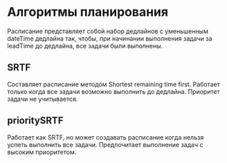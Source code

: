 # Алгоритмы планирования
Расписание представляет собой набор дедлайнов с уменьшенным dateTime дедлайна так, 
чтобы, при начинании выполнения задачи за leadTime до дедлайна, все задачи были выполнены.

## SRTF
Составляет расписание методом Shortest remaining time first.
Работает только когда все задачи возможно выполнить до дедлайна.
Приоритет задачи не учитывается.

## prioritySRTF
Работает как SRTF, но может создавать расписание когда нельзя успеть выполнить все задачи.
Предпочитает выполнение задач с высоким приоритетом.
